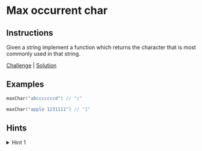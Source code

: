 # Max occurrent char

## Instructions

Given a string implement a function which returns the character that is most commonly used in that string.

[Challenge](Challenge.kt) | [Solution](Solution.kt)

## Examples

```kotlin
maxChar("abcccccccd") // "c"

maxChar("apple 1231111") // "1"
```

## Hints

<details>
<summary>Hint 1</summary>
Use frequency counter or multiple pointers pattern.
</details>
